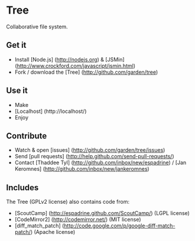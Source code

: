 # Tree
Collaborative file system.

## Get it
- Install [Node.js] (http://nodejs.org) & [JSMin] (http://www.crockford.com/javascript/jsmin.html)
- Fork / download the [Tree] (http://github.com/garden/tree)

## Use it
- Make
- [Localhost] (http://localhost/)
- Enjoy

## Contribute
- Watch & open [issues] (http://github.com/garden/tree/issues)
- Send [pull requests] (http://help.github.com/send-pull-requests/)
- Contact [Thaddee Tyl] (http://github.com/inbox/new/espadrine) / [Jan Keromnes] (http://github.com/inbox/new/jankeromnes)

## Includes
The Tree (GPLv2 license) also contains code from:

- [ScoutCamp] (http://espadrine.github.com/ScoutCamp/) (LGPL license)
- [CodeMirror2] (http://codemirror.net/) (MIT license)
- [diff_match_patch] (http://code.google.com/p/google-diff-match-patch/) (Apache license)

